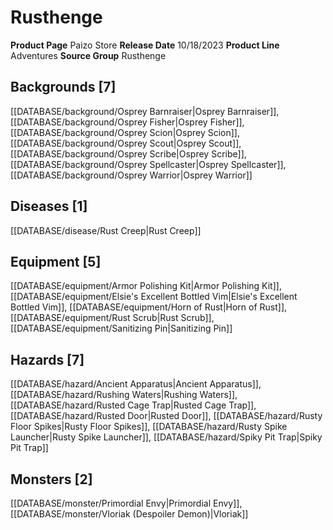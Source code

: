 ﻿---
id: '215'
name: Rusthenge
rarity: Common
type: Source

---
# Rusthenge

**Product Page** Paizo Store
**Release Date** 10/18/2023
**Product Line** Adventures
**Source Group** Rusthenge

## Backgrounds [7]

[[DATABASE/background/Osprey Barnraiser|Osprey Barnraiser]], [[DATABASE/background/Osprey Fisher|Osprey Fisher]], [[DATABASE/background/Osprey Scion|Osprey Scion]], [[DATABASE/background/Osprey Scout|Osprey Scout]], [[DATABASE/background/Osprey Scribe|Osprey Scribe]], [[DATABASE/background/Osprey Spellcaster|Osprey Spellcaster]], [[DATABASE/background/Osprey Warrior|Osprey Warrior]]

## Diseases [1]

[[DATABASE/disease/Rust Creep|Rust Creep]]

## Equipment [5]

[[DATABASE/equipment/Armor Polishing Kit|Armor Polishing Kit]], [[DATABASE/equipment/Elsie's Excellent Bottled Vim|Elsie's Excellent Bottled Vim]], [[DATABASE/equipment/Horn of Rust|Horn of Rust]], [[DATABASE/equipment/Rust Scrub|Rust Scrub]], [[DATABASE/equipment/Sanitizing Pin|Sanitizing Pin]]

## Hazards [7]

[[DATABASE/hazard/Ancient Apparatus|Ancient Apparatus]], [[DATABASE/hazard/Rushing Waters|Rushing Waters]], [[DATABASE/hazard/Rusted Cage Trap|Rusted Cage Trap]], [[DATABASE/hazard/Rusted Door|Rusted Door]], [[DATABASE/hazard/Rusty Floor Spikes|Rusty Floor Spikes]], [[DATABASE/hazard/Rusty Spike Launcher|Rusty Spike Launcher]], [[DATABASE/hazard/Spiky Pit Trap|Spiky Pit Trap]]

## Monsters [2]

[[DATABASE/monster/Primordial Envy|Primordial Envy]], [[DATABASE/monster/Vloriak (Despoiler Demon)|Vloriak]]